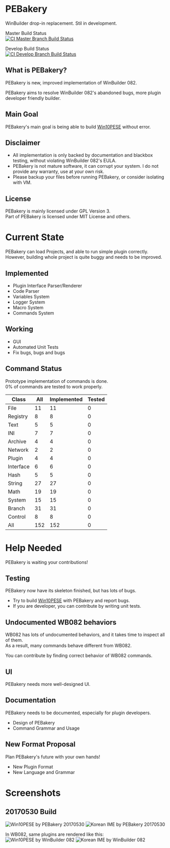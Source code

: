 # PEBakery
WinBuilder drop-in replacement. Stil in development.

Master Build Status  
[![CI Master Branch Build Status](https://ci.appveyor.com/api/projects/status/j3p0v26j7nky0bvu/branch/master?svg=true)](https://ci.appveyor.com/project/ied206/pebakery/branch/master)

Develop Build Status  
[![CI Develop Branch Build Status](https://ci.appveyor.com/api/projects/status/j3p0v26j7nky0bvu/branch/develop?svg=true)](https://ci.appveyor.com/project/ied206/pebakery/branch/develop)
 
## What is PEBakery?
PEBakery is new, improved implementation of WinBuilder 082.

PEBakery aims to resolve WinBuilder 082's abandoned bugs, more plugin developer friendly builder.

## Main Goal
PEBakery's main goal is being able to build [Win10PESE](http://win10se.cwcodes.net/) without error.

## Disclaimer
- All implementation is only backed by documentation and blackbox testing, without violating WinBuilder 082's EULA.
- PEBakery is not mature software, it can corrupt your system. I do not provide any warranty, use at your own risk.
- Please backup your files before running PEBakery, or consider isolating with VM.

## License
PEBakery is mainly licensed under GPL Version 3.  
Part of PEBakery is licensed under MIT License and others.


# Current State
PEBakery can load Projects, and able to run simple plugin correctly.  
However, building whole project is quite buggy and needs to be improved.

## Implemented
- Plugin Interface Parser/Renderer
- Code Parser
- Variables System
- Logger System
- Macro System
- Commands System

## Working
- GUI
- Automated Unit Tests
- Fix bugs, bugs and bugs

## Command Status
Prototype implementation of commands is done.  
0% of commands are tested to work properly.

|   Class   | All | Implemented | Tested |
|-----------|-----|-------------|--------|
| File      | 11  | 11          | 0      |
| Registry  | 8   | 8           | 0      |
| Text      | 5   | 5           | 0      |
| INI       | 7   | 7           | 0      |
| Archive   | 4   | 4           | 0      |
| Network   | 2   | 2           | 0      |
| Plugin    | 4   | 4           | 0      |
| Interface | 6   | 6           | 0      |
| Hash      | 5   | 5           | 0      |
| String    | 27  | 27          | 0      |
| Math      | 19  | 19          | 0      |
| System    | 15  | 15          | 0      |
| Branch    | 31  | 31          | 0      |
| Control   | 8   | 8           | 0      |
| All       | 152 | 152         | 0      |


# Help Needed
PEBakery is waiting your contributions!

## Testing
PEBakery now have its skeleton finished, but has lots of bugs.  
- Try to build [Win10PESE](http://win10se.cwcodes.net/) with PEBakery and report bugs.
- If you are developer, you can contribute by writing unit tests.

## Undocumented WB082 behaviors
WB082 has lots of undocumented behaviors, and it takes time to inspect all of them.  
As a result, many commands behave different from WB082.

You can contribute by finding correct behavior of WB082 commands.

## UI
PEBakery needs more well-designed UI.

## Documentation
PEBakery needs to be documented, especially for plugin developers.
- Design of PEBakery
- Command Grammar and Usage

## New Format Proposal
Plan PEBakery's future with your own hands!
- New Plugin Format
- New Language and Grammar


# Screenshots
## 20170530 Build
![Win10PESE by PEBakery 20170530](https://raw.githubusercontent.com/ied206/PEBakery/master/Image/PEBakery.png)
![Korean IME by PEBakery 20170530](https://raw.githubusercontent.com/ied206/PEBakery/master/Image/PEBakery-Korean_IME.png)

In WB082, same plugins are rendered like this:  
![Win10PESE by WinBuilder 082](https://raw.githubusercontent.com/ied206/PEBakery/master/Image/WB082.png)
![Korean IME by WinBuilder 082](https://raw.githubusercontent.com/ied206/PEBakery/master/Image/WB082-Korean_IME.png)


